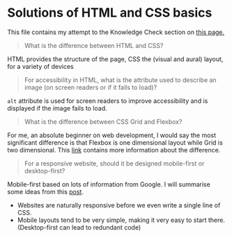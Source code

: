 # Solutions of HTML and CSS basics
This file contains my attempt to the Knowledge Check section on [this page.](https://www.theodinproject.com/paths/foundations/courses/foundations/lessons/html-and-css-basics#knowledge-check)

> What is the difference between HTML and CSS?

HTML provides the structure of the page, CSS the (visual and aural) layout, for a variety of devices

> For accessibility in HTML, what is the attribute used to describe an image (on screen readers or if it fails to load)?

`alt` attribute is used for screen readers to improve accessibility and is displayed if the image fails to load.

> What is the difference between CSS Grid and Flexbox?

For me, an absolute beginner on web development, I would say the most significant difference is that Flexbox is one dimensional layout while Grid is two dimensional. This [link](https://css-tricks.com/quick-whats-the-difference-between-flexbox-and-grid/) contains more information about the difference. 

> For a responsive website, should it be designed mobile-first or desktop-first?

Mobile-first based on lots of information from Google. I will summarise some ideas from this [post](https://www.freecodecamp.org/news/taking-the-right-approach-to-responsive-web-design/).
  * Websites are naturally responsive before we even write a single line of CSS.
  * Mobile layouts tend to be very simple, making it very easy to start there. (Desktop-first can lead to redundant code) 
